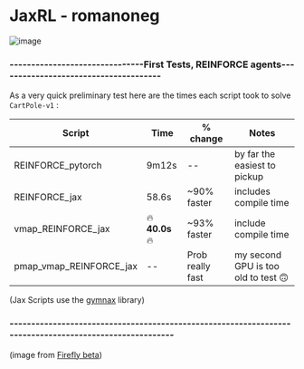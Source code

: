 # JaxRL - romanoneg

![image](https://github.com/romanoneg/JaxRL/assets/43445765/3a41737e-4be5-4576-83b6-7ea76e25dd60)
### -------------------------------First Tests, REINFORCE agents--------------------------------------

As a very quick preliminary test here are the times each script took to solve `CartPole-v1` :

| Script        | Time     | % change | Notes |
|--------------|-----------|------------|-----------|
| REINFORCE_pytorch      | 9m12s   | -- | by far the easiest to pickup        |
| REINFORCE_jax          | 58.6s  | ~90% faster | includes compile time       |
| vmap_REINFORCE_jax     | 🔥**40.0s**🔥 | ~93% faster | include compile time       |
| pmap_vmap_REINFORCE_jax| --            | Prob really fast| my second GPU is too old to test 🙃  |

(Jax Scripts use the [gymnax](https://github.com/RobertTLange/gymnax) library)
### -------------------------------------------------------------------------------------------------------
(image from [Firefly beta](https://www.adobe.com/sensei/generative-ai/firefly.html))
